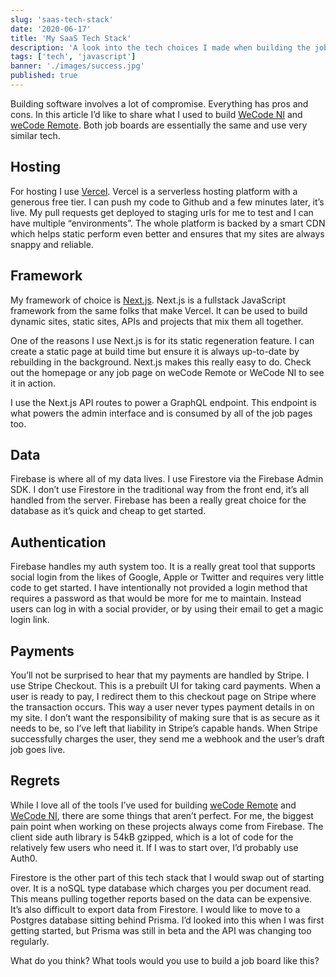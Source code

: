 ```yaml
---
slug: 'saas-tech-stack'
date: '2020-06-17'
title: 'My SaaS Tech Stack'
description: 'A look into the tech choices I made when building the job boards, WeCode NI and WeCode Remote.'
tags: ['tech', 'javascript']
banner: './images/success.jpg'
published: true
---
```


Building software involves a lot of compromise. Everything has pros and cons. In this article I’d like to share what I used to build [WeCode NI](https://wecodeni.com) and [weCode Remote](https://wecoderemote.com). Both job boards are essentially the same and use very similar tech.

## Hosting

For hosting I use [Vercel](https://vercel.com). Vercel is a serverless hosting platform with a generous free tier. I can push my code to Github and a few minutes later, it’s live. My pull requests get deployed to staging urls for me to test and I can have multiple “environments”.
The whole platform is backed by a smart CDN which helps static perform even better and ensures that my sites are always snappy and reliable.

## Framework

My framework of choice is [Next.js](https://nextjs.org). Next.js is a fullstack JavaScript framework from the same folks that make Vercel. It can be used to build dynamic sites, static sites, APIs and projects that mix them all together.

One of the reasons I use Next.js is for its static regeneration feature. I can create a static page at build time but ensure it is always up-to-date by rebuilding in the background. Next.js makes this really easy to do. Check out the homepage or any job page on weCode Remote or WeCode NI to see it in action.

I use the Next.js API routes to power a GraphQL endpoint. This endpoint is what powers the admin interface and is consumed by all of the job pages too.

## Data

Firebase is where all of my data lives. I use Firestore via the Firebase Admin SDK. I don’t use Firestore in the traditional way from the front end, it’s all handled from the server. Firebase has been a really great choice for the database as it’s quick and cheap to get started.

## Authentication

Firebase handles my auth system too. It is a really great tool that supports social login from the likes of Google, Apple or Twitter and requires very little code to get started. I have intentionally not provided a login method that requires a password as that would be more for me to maintain. Instead users can log in with a social provider, or by using their email to get a magic login link.

## Payments

You’ll not be surprised to hear that my payments are handled by Stripe. I use Stripe Checkout. This is a prebuilt UI for taking card payments. When a user is ready to pay, I redirect them to this checkout page on Stripe where the transaction occurs. This way a user never types payment details in on my site. I don’t want the responsibility of making sure that is as secure as it needs to be, so I’ve left that liability in Stripe’s capable hands.
When Stripe successfully charges the user, they send me a webhook and the user’s draft job goes live.

## Regrets

While I love all of the tools I’ve used for building [weCode Remote](https://wecoderemote.com) and [WeCode NI](https://wecodeni.com), there are some things that aren’t perfect. For me, the biggest pain point when working on these projects always come from Firebase. The client side auth library is 54kB gzipped, which is a lot of code for the relatively few users who need it. If I was to start over, I’d probably use Auth0.

Firestore is the other part of this tech stack that I would swap out of starting over. It is a noSQL type database which charges you per document read. This means pulling together reports based on the data can be expensive. It’s also difficult to export data from Firestore. I would like to move to a Postgres database sitting behind Prisma. I’d looked into this when I was first getting started, but Prisma was still in beta and the API was changing too regularly.

What do you think? What tools would you use to build a job board like this?

